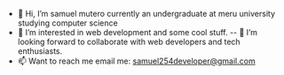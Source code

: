 - 👋 Hi, I’m samuel mutero currently an undergraduate at meru university studying computer science
- 👀 I’m interested in web development and some cool stuff.
-- 💞️ I’m looking forward to collaborate with web developers and tech enthusiasts.
- 📫 Want to reach me email me: samuel254developer@gmail.com

<!---
samuelmutero/samuelmutero is a ✨ special ✨ repository because its `README.md` (this file) appears on your GitHub profile.
You can click the Preview link to take a look at your changes.
--->
